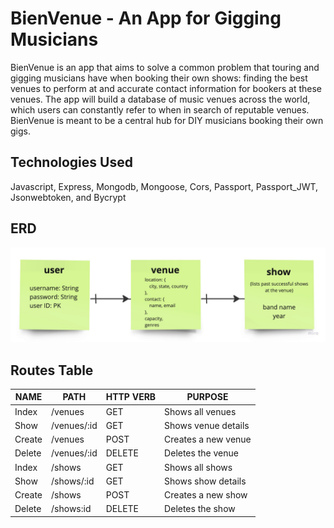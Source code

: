 # BienVenue - An App for Gigging Musicians

BienVenue is an app that aims to solve a common problem that touring and gigging musicians have when booking their own shows: finding the best venues to perform at and accurate contact information for bookers at these venues. The app will build a database of music venues across the world, which users can constantly refer to when in search of reputable venues. BienVenue is meant to be a central hub for DIY musicians booking their own gigs.

## Technologies Used

Javascript, Express, Mongodb, Mongoose, Cors, Passport, Passport_JWT, Jsonwebtoken, and Bycrypt

## ERD

![Entity Relationship Diagram](/planning%20docs/images/BienVenue%20App%20ERD.jpg)

## Routes Table

|  NAME  |    PATH      | HTTP VERB |         PURPOSE           |
| ------ | ------------ | --------- | ------------------------  |
| Index  |   /venues    |    GET    |    Shows all venues       |
| Show   |  /venues/:id |    GET    |  Shows venue details |
| Create |  /venues     |    POST   |  Creates a new venue      |
| Delete |  /venues/:id |   DELETE  |    Deletes the venue      |
|  Index  |  /shows       |    GET        |  Shows all shows               |
|  Show   |  /shows/:id   |     GET       |  Shows show details                |
|  Create  |  /shows     |    POST        |  Creates a new show           |
|  Delete | /shows:id   |     DELETE     |  Deletes the show                         |